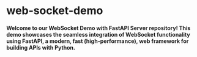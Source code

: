 # web-socket-demo

#### Welcome to our WebSocket Demo with FastAPI Server repository! This demo showcases the seamless integration of WebSocket functionality using FastAPI, a modern, fast (high-performance), web framework for building APIs with Python.
